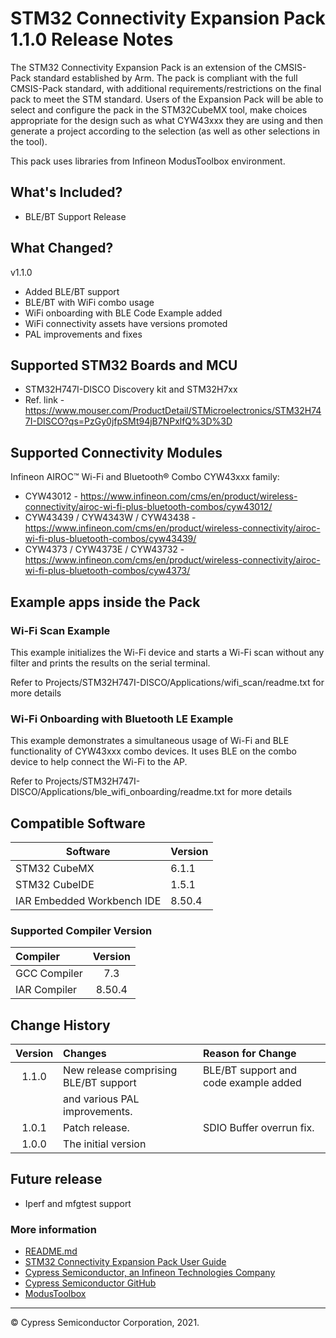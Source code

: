 # STM32 Connectivity Expansion Pack 1.1.0 Release Notes
The STM32 Connectivity Expansion Pack is an extension of the CMSIS-Pack standard established by Arm. The pack is compliant with the full CMSIS-Pack standard, with additional requirements/restrictions on the final pack to meet the STM standard. Users of the Expansion Pack will be able to select and configure the pack in the STM32CubeMX tool, make choices appropriate for the design such as what CYW43xxx they are using and then generate a project according to the selection (as well as other selections in the tool). 

This pack uses libraries from Infineon ModusToolbox environment.

## What's Included?
* BLE/BT Support Release

## What Changed?

 v1.1.0
* Added BLE/BT support
* BLE/BT with WiFi combo usage
* WiFi onboarding with BLE Code Example added
* WiFi connectivity assets have versions promoted
* PAL improvements and fixes

## Supported STM32 Boards and MCU
*  STM32H747I-DISCO Discovery kit and STM32H7xx
*  Ref. link - https://www.mouser.com/ProductDetail/STMicroelectronics/STM32H747I-DISCO?qs=PzGy0jfpSMt94jB7NPxlfQ%3D%3D


## Supported Connectivity Modules

Infineon AIROC™ Wi-Fi and Bluetooth® Combo CYW43xxx family:
* CYW43012 - https://www.infineon.com/cms/en/product/wireless-connectivity/airoc-wi-fi-plus-bluetooth-combos/cyw43012/
* CYW43439 / CYW4343W / CYW43438 - https://www.infineon.com/cms/en/product/wireless-connectivity/airoc-wi-fi-plus-bluetooth-combos/cyw43439/
* CYW4373  / CYW4373E / CYW43732 - https://www.infineon.com/cms/en/product/wireless-connectivity/airoc-wi-fi-plus-bluetooth-combos/cyw4373/


## Example apps inside the Pack

### Wi-Fi Scan Example
This example initializes the Wi-Fi device and starts a Wi-Fi scan without any filter and prints the
results on the serial terminal.

Refer to Projects/STM32H747I-DISCO/Applications/wifi_scan/readme.txt for more details

### Wi-Fi Onboarding with Bluetooth LE Example
This example demonstrates a simultaneous usage of Wi-Fi and BLE functionality of CYW43xxx combo
devices. It uses BLE on the combo device to help connect the Wi-Fi to the AP.

Refer to Projects/STM32H747I-DISCO/Applications/ble_wifi_onboarding/readme.txt for more details

## Compatible Software

|  Software                    | Version   |
| ---------------------------- | --------- |
| STM32 CubeMX                 |  6.1.1    |
| STM32 CubeIDE                |  1.5.1    |
| IAR Embedded Workbench IDE   |  8.50.4   |

### Supported Compiler Version

| Compiler                     | Version |
| :---                         | :----:  |
| GCC Compiler                 | 7.3     |
| IAR Compiler                 | 8.50.4  |


## Change History

| Version | Changes                                | Reason for Change                     |
| :----:  | :---                                   | :----                                 |
| 1.1.0   | New release comprising BLE/BT support  | BLE/BT support and code example added |
|         | and various PAL improvements.          |                                       |
| 1.0.1   | Patch release.                         | SDIO Buffer overrun fix.              |
| 1.0.0   | The initial version                    |                                       |


## Future release

* Iperf and mfgtest support


### More information
* [README.md](./README.md)
* [STM32 Connectivity Expansion Pack User Guide](./Documentation/STM32ConnectivityExpansionPack_UserGuide.pdf)
* [Cypress Semiconductor, an Infineon Technologies Company](http://www.cypress.com)
* [Cypress Semiconductor GitHub](https://github.com/cypresssemiconductorco)
* [ModusToolbox](https://www.cypress.com/products/modustoolbox-software-environment)


-------------------------------------------------------------------------------

© Cypress Semiconductor Corporation, 2021.
